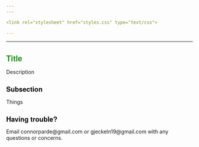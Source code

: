 ```yaml
---
---

<link rel="stylesheet" href="styles.css" type="text/css">

---
```

---


<h1 style="font-size:150%;color:ForestGreen;text-align:left; font-family:Helvetica Neue;"> Title </h1>
Description 

<h1 style="font-size:130%;color:BLACK;text-align:left; font-family:Helvetica Neue;"> Subsection </h1>
Things

<h1 style="font-size:130%;color:BLACK;text-align:left; font-family:Helvetica Neue;"> Having trouble? </h1>
Email connorparde@gmail.com or gjeckeln19@gmail.com with any questions or concerns.
</h1>


